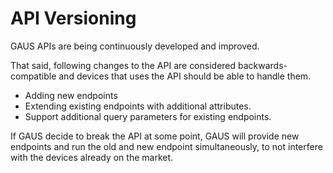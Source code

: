 # API Versioning

GAUS APIs are being continuously developed and improved.

That said, following changes to the API are considered backwards-compatible and devices that uses the API should be able to handle them.

 * Adding new endpoints
 * Extending existing endpoints with additional attributes.
 * Support additional query parameters for existing endpoints.

If GAUS decide to break the API at some point, GAUS will provide new endpoints and run the old and new endpoint simultaneously, to not interfere with the devices already on the market.
